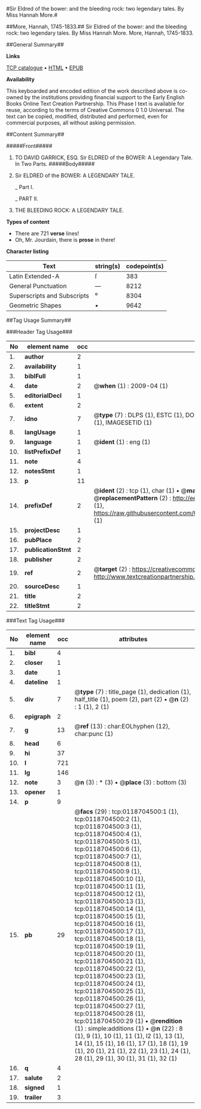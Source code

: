 #Sir Eldred of the bower: and the bleeding rock: two legendary tales. By Miss Hannah More.#

##More, Hannah, 1745-1833.##
Sir Eldred of the bower: and the bleeding rock: two legendary tales. By Miss Hannah More.
More, Hannah, 1745-1833.

##General Summary##

**Links**

[TCP catalogue](http://www.ota.ox.ac.uk/tcp/)  • 
[HTML](http://tei.it.ox.ac.uk/tcp/Texts-HTML/free/004/004838037.html)  • 
[EPUB](http://tei.it.ox.ac.uk/tcp/Texts-EPUB/free/004/004838037.epub)

**Availability**

This keyboarded and encoded edition of the
	       work described above is co-owned by the institutions
	       providing financial support to the Early English Books
	       Online Text Creation Partnership. This Phase I text is
	       available for reuse, according to the terms of Creative
	       Commons 0 1.0 Universal. The text can be copied,
	       modified, distributed and performed, even for
	       commercial purposes, all without asking permission.


##Content Summary##

#####Front#####

1. TO DAVID GARRICK, ESQ.
Sir ELDRED of the BOWER: A Legendary Tale. In Two Parts.
#####Body#####

1. Sir ELDRED of the BOWER: A LEGENDARY TALE.

    _ Part I.

    _ PART II.

1. THE BLEEDING ROCK: A LEGENDARY TALE.

**Types of content**

  * There are 721 **verse** lines!
  * Oh, Mr. Jourdain, there is **prose** in there!

**Character listing**


|Text|string(s)|codepoint(s)|
|---|---|---|
|Latin Extended-A|ſ|383|
|General Punctuation|—|8212|
|Superscripts             and Subscripts|⁰|8304|
|Geometric Shapes|▪|9642|

##Tag Usage Summary##

###Header Tag Usage###

|No|element name|occ|attributes|
|---|---|---|---|
|1.|__author__|2||
|2.|__availability__|1||
|3.|__biblFull__|1||
|4.|__date__|2| @__when__ (1) : 2009-04 (1)|
|5.|__editorialDecl__|1||
|6.|__extent__|2||
|7.|__idno__|7| @__type__ (7) : DLPS (1), ESTC (1), DOCNO (1), TCP (1), GALEDOCNO (1), CONTENTSET (1), IMAGESETID (1)|
|8.|__langUsage__|1||
|9.|__language__|1| @__ident__ (1) : eng (1)|
|10.|__listPrefixDef__|1||
|11.|__note__|4||
|12.|__notesStmt__|1||
|13.|__p__|11||
|14.|__prefixDef__|2| @__ident__ (2) : tcp (1), char (1)  •  @__matchPattern__ (2) : ([0-9\-]+):([0-9IVX]+) (1), (.+) (1)  •  @__replacementPattern__ (2) : http://eebo.chadwyck.com/downloadtiff?vid=$1&page=$2 (1), https://raw.githubusercontent.com/textcreationpartnership/Texts/master/tcpchars.xml#$1 (1)|
|15.|__projectDesc__|1||
|16.|__pubPlace__|2||
|17.|__publicationStmt__|2||
|18.|__publisher__|2||
|19.|__ref__|2| @__target__ (2) : https://creativecommons.org/publicdomain/zero/1.0/ (1), http://www.textcreationpartnership.org/docs/. (1)|
|20.|__sourceDesc__|1||
|21.|__title__|2||
|22.|__titleStmt__|2||


###Text Tag Usage###

|No|element name|occ|attributes|
|---|---|---|---|
|1.|__bibl__|4||
|2.|__closer__|1||
|3.|__date__|1||
|4.|__dateline__|1||
|5.|__div__|7| @__type__ (7) : title_page (1), dedication (1), half_title (1), poem (2), part (2)  •  @__n__ (2) : 1 (1), 2 (1)|
|6.|__epigraph__|2||
|7.|__g__|13| @__ref__ (13) : char:EOLhyphen (12), char:punc (1)|
|8.|__head__|6||
|9.|__hi__|37||
|10.|__l__|721||
|11.|__lg__|146||
|12.|__note__|3| @__n__ (3) : * (3)  •  @__place__ (3) : bottom (3)|
|13.|__opener__|1||
|14.|__p__|9||
|15.|__pb__|29| @__facs__ (29) : tcp:0118704500:1 (1), tcp:0118704500:2 (1), tcp:0118704500:3 (1), tcp:0118704500:4 (1), tcp:0118704500:5 (1), tcp:0118704500:6 (1), tcp:0118704500:7 (1), tcp:0118704500:8 (1), tcp:0118704500:9 (1), tcp:0118704500:10 (1), tcp:0118704500:11 (1), tcp:0118704500:12 (1), tcp:0118704500:13 (1), tcp:0118704500:14 (1), tcp:0118704500:15 (1), tcp:0118704500:16 (1), tcp:0118704500:17 (1), tcp:0118704500:18 (1), tcp:0118704500:19 (1), tcp:0118704500:20 (1), tcp:0118704500:21 (1), tcp:0118704500:22 (1), tcp:0118704500:23 (1), tcp:0118704500:24 (1), tcp:0118704500:25 (1), tcp:0118704500:26 (1), tcp:0118704500:27 (1), tcp:0118704500:28 (1), tcp:0118704500:29 (1)  •  @__rendition__ (1) : simple:additions (1)  •  @__n__ (22) : 8 (1), 9 (1), 10 (1), 11 (1), l2 (1), 13 (1), 14 (1), 15 (1), 16 (1), 17 (1), 18 (1), 19 (1), 20 (1), 21 (1), 22 (1), 23 (1), 24 (1), 28 (1), 29 (1), 30 (1), 31 (1), 32 (1)|
|16.|__q__|4||
|17.|__salute__|2||
|18.|__signed__|1||
|19.|__trailer__|3||
